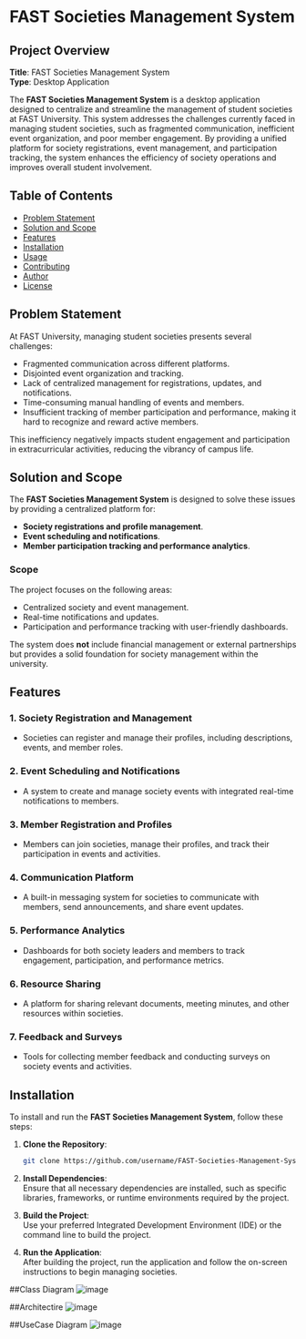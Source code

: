 # FAST Societies Management System

## Project Overview

**Title**: FAST Societies Management System  
**Type**: Desktop Application

The **FAST Societies Management System** is a desktop application designed to centralize and streamline the management of student societies at FAST University. This system addresses the challenges currently faced in managing student societies, such as fragmented communication, inefficient event organization, and poor member engagement. By providing a unified platform for society registrations, event management, and participation tracking, the system enhances the efficiency of society operations and improves overall student involvement.

## Table of Contents

- [Problem Statement](#problem-statement)
- [Solution and Scope](#solution-and-scope)
- [Features](#features)
- [Installation](#installation)
- [Usage](#usage)
- [Contributing](#contributing)
- [Author](#author)
- [License](#license)

## Problem Statement

At FAST University, managing student societies presents several challenges:

- Fragmented communication across different platforms.
- Disjointed event organization and tracking.
- Lack of centralized management for registrations, updates, and notifications.
- Time-consuming manual handling of events and members.
- Insufficient tracking of member participation and performance, making it hard to recognize and reward active members.

This inefficiency negatively impacts student engagement and participation in extracurricular activities, reducing the vibrancy of campus life.

## Solution and Scope

The **FAST Societies Management System** is designed to solve these issues by providing a centralized platform for:

- **Society registrations and profile management**.
- **Event scheduling and notifications**.
- **Member participation tracking and performance analytics**.

### Scope

The project focuses on the following areas:

- Centralized society and event management.
- Real-time notifications and updates.
- Participation and performance tracking with user-friendly dashboards.

The system does **not** include financial management or external partnerships but provides a solid foundation for society management within the university.

## Features

### 1. Society Registration and Management
- Societies can register and manage their profiles, including descriptions, events, and member roles.

### 2. Event Scheduling and Notifications
- A system to create and manage society events with integrated real-time notifications to members.

### 3. Member Registration and Profiles
- Members can join societies, manage their profiles, and track their participation in events and activities.

### 4. Communication Platform
- A built-in messaging system for societies to communicate with members, send announcements, and share event updates.

### 5. Performance Analytics
- Dashboards for both society leaders and members to track engagement, participation, and performance metrics.

### 6. Resource Sharing
- A platform for sharing relevant documents, meeting minutes, and other resources within societies.

### 7. Feedback and Surveys
- Tools for collecting member feedback and conducting surveys on society events and activities.

## Installation

To install and run the **FAST Societies Management System**, follow these steps:

1. **Clone the Repository**:
   ```bash
   git clone https://github.com/username/FAST-Societies-Management-System.git
2. **Install Dependencies**:  
   Ensure that all necessary dependencies are installed, such as specific libraries, frameworks, or runtime environments required by the project.

3. **Build the Project**:  
   Use your preferred Integrated Development Environment (IDE) or the command line to build the project.

4. **Run the Application**:  
   After building the project, run the application and follow the on-screen instructions to begin managing societies.

   
##Class Diagram 
![image](https://github.com/user-attachments/assets/c87f2698-0bf1-4cd8-a326-9631f143e0be)

##Architectire
![image](https://github.com/user-attachments/assets/ba64a560-3eb2-474e-9249-bf156ac172e3)


##UseCase Diagram
![image](https://github.com/user-attachments/assets/eb4dba9a-a1ff-4a1c-9122-aac0df63bf64)
